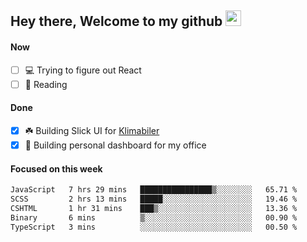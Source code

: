 ## Hey there, Welcome to my github <img src="https://media.giphy.com/media/hvRJCLFzcasrR4ia7z/giphy.gif" width="25px">

#### Now
- [ ] 💻 Trying to figure out React
- [ ] 📕 Reading

#### Done
- [x] ☘️ Building Slick UI for [Klimabiler](https://klimabiler.dk)
- [x] 🚀 Building personal dashboard for my office
 
 #### Focused on this week
<!--START_SECTION:waka-->

```txt
JavaScript   7 hrs 29 mins   ████████████████▒░░░░░░░░   65.71 %
SCSS         2 hrs 13 mins   █████░░░░░░░░░░░░░░░░░░░░   19.46 %
CSHTML       1 hr 31 mins    ███▒░░░░░░░░░░░░░░░░░░░░░   13.36 %
Binary       6 mins          ▒░░░░░░░░░░░░░░░░░░░░░░░░   00.90 %
TypeScript   3 mins          ░░░░░░░░░░░░░░░░░░░░░░░░░   00.50 %
```

<!--END_SECTION:waka-->

